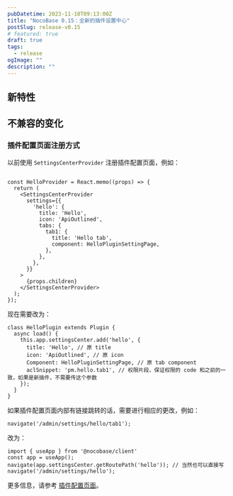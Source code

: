 ```yaml
---
pubDatetime: 2023-11-10T09:13:00Z
title: "NocoBase 0.15：全新的插件设置中心"
postSlug: release-v0.15
# featured: true
draft: true
tags:
  - release
ogImage: ""
description: ""
---
```


## 新特性

## 不兼容的变化

### 插件配置页面注册方式

以前使用 `SettingsCenterProvider` 注册插件配置页面，例如：

```tsx | pure

const HelloProvider = React.memo((props) => {
  return (
    <SettingsCenterProvider
      settings={{
        'hello': {
          title: 'Hello',
          icon: 'ApiOutlined',
          tabs: {
            tab1: {
              title: 'Hello tab',
              component: HelloPluginSettingPage,
            },
          },
        },
      }}
    >
      {props.children}
    </SettingsCenterProvider>
  );
});
```

现在需要改为：

```tsx | pure
class HelloPlugin extends Plugin {
  async load() {
    this.app.settingsCenter.add('hello', {
      title: 'Hello', // 原 title
      icon: 'ApiOutlined', // 原 icon
      Component: HelloPluginSettingPage, // 原 tab component
      aclSnippet: 'pm.hello.tab1', // 权限片段，保证权限的 code 和之前的一致，如果是新插件，不需要传这个参数
    });
  }
}
```

如果插件配置页面内部有链接跳转的话，需要进行相应的更改，例如：

```tsx | pure
navigate('/admin/settings/hello/tab1');
```

改为：

```tsx | pure
import { useApp } from '@nocobase/client'
const app = useApp();
navigate(app.settingsCenter.getRoutePath('hello')); // 当然也可以直接写 navigate('/admin/settings/hello');
```

更多信息，请参考 [插件配置页面](/development/client/settings-center)。